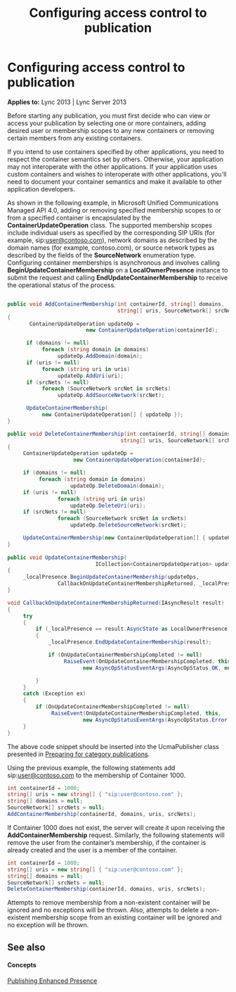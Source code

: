 ﻿---
title: Configuring access control to publication
TOCTitle: Configuring access control to publication
ms:assetid: cdb7f036-576f-4a7a-9dda-3753859de82d
ms:mtpsurl: https://msdn.microsoft.com/library/Dn454627(v=office.15)
ms:contentKeyID: 57092871
ms.date: 07/24/2014
mtps_version: v=office.15
dev_langs:
- csharp
---

# Configuring access control to publication


**Applies to:** Lync 2013 | Lync Server 2013

Before starting any publication, you must first decide who can view or access your publication by selecting one or more containers, adding desired user or membership scopes to any new containers or removing certain members from any existing containers.

If you intend to use containers specified by other applications, you need to respect the container semantics set by others. Otherwise, your application may not interoperate with the other applications. If your application uses custom containers and wishes to interoperate with other applications, you'll need to document your container semantics and make it available to other application developers.

As shown in the following example, in Microsoft Unified Communications Managed API 4.0, adding or removing specified membership scopes to or from a specified container is encapsulated by the **ContainerUpdateOperation** class. The supported membership scopes include individual users as specified by the corresponding SIP URIs (for example, sip:user@contoso.com), network domains as described by the domain names (for example, contoso.com), or source network types as described by the fields of the **SourceNetwork** enumeration type. Configuring container memberships is asynchronous and involves calling **BeginUpdateContainerMembership** on a **LocalOwnerPresence** instance to submit the request and calling **EndUpdateContainerMembership** to receive the operational status of the process.

```csharp

public void AddContainerMembership(int containerId, string[] domains, 
                                   string[] uris, SourceNetwork[] srcNets)
{
       ContainerUpdateOperation updateOp = 
                         new ContainerUpdateOperation(containerId);

      if (domains != null)
           foreach (string domain in domains)
                updateOp.AddDomain(domain);
      if (uris != null)
           foreach (string uri in uris)
                updateOp.AddUri(uri);
      if (srcNets != null)
           foreach (SourceNetwork srcNet in srcNets)
                updateOp.AddSourceNetwork(srcNet);

      UpdateContainerMembership(
           new ContainerUpdateOperation[] { updateOp });
}

public void DeleteContainerMembership(int containerId, string[] domains, 
                                    string[] uris, SourceNetwork[] srcNets)
{
     ContainerUpdateOperation updateOp = 
                     new ContainerUpdateOperation(containerId);

     if (domains != null)
          foreach (string domain in domains)
                    updateOp.DeleteDomain(domain);
     if (uris != null)
                foreach (string uri in uris)
                    updateOp.DeleteUri(uri);
     if (srcNets != null)
                foreach (SourceNetwork srcNet in srcNets)
                    updateOp.DeleteSourceNetwork(srcNet);

     UpdateContainerMembership(new ContainerUpdateOperation[] { updateOp });
}
      
public void UpdateContainerMembership(
                            ICollection<ContainerUpdateOperation> updateOps)
{
     _localPresence.BeginUpdateContainerMembership(updateOps,
                CallbackOnUpdateContainerMembershipReturned, _localPresence);
}

void CallbackOnUpdateContainerMembershipReturned(IAsyncResult result)
{
     try
     {
         if (_localPresence == result.AsyncState as LocalOwnerPresence)
         {
             _localPresence.EndUpdateContainerMembership(result);

             if (OnUpdateContainerMembershipCompleted != null)
                  RaiseEvent(OnUpdateContainerMembershipCompleted, this,
                        new AsyncOpStatusEventArgs(AsyncOpStatus.OK, null));

         }
     }
     catch (Exception ex)
     {
         if (OnUpdateContainerMembershipCompleted != null)
              RaiseEvent(OnUpdateContainerMembershipCompleted, this,
                        new AsyncOpStatusEventArgs(AsyncOpStatus.Error, ex));
     }
}
```

The above code snippet should be inserted into the UcmaPublisher class presented in [Preparing for category publications](preparing-for-category-publications.md).

Using the previous example, the following statements add sip:user@contoso.com to the membership of Container 1000.

```csharp
int containerId = 1000;
string[] uris = new string[] { "sip:user@contoso.com" };
string[] domains = null;
SourceNetwork[] srcNets = null;
AddContainerMembership(containerId, domains, uris, srcNets);
```

If Container 1000 does not exist, the server will create it upon receiving the **AddContainerMembership** request. Similarly, the following statements will remove the user from the container’s membership, if the container is already created and the user is a member of the container.

```csharp
int containerId = 1000;
string[] uris = new string[] { "sip:user@contoso.com" };
string[] domains = null;
SourceNetwork[] srcNets = null;
DeleteContainerMembership(containerId, domains, uris, srcNets);
```

Attempts to remove membership from a non-existent container will be ignored and no exceptions will be thrown. Also, attempts to delete a non-existent membership scope from an existing container will be ignored and no exception will be thrown.

## See also

#### Concepts

[Publishing Enhanced Presence](publishing-enhanced-presence.md)


